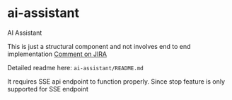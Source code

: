 # ai-assistant
AI Assistant

This is just a structural component and not involves end to end implementation 
[Comment on JIRA](https://sourcefuse.atlassian.net/browse/RPMS-37145?focusedCommentId=350972)

Detailed readme here: `ai-assistant/README.md`

It requires SSE api endpoint to function properly. Since stop feature is only supported for SSE endpoint
